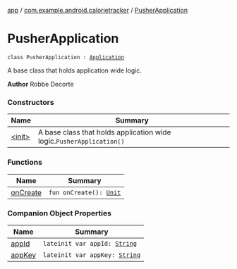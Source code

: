 [app](../../index.md) / [com.example.android.calorietracker](../index.md) / [PusherApplication](./index.md)

# PusherApplication

`class PusherApplication : `[`Application`](https://developer.android.com/reference/android/app/Application.html)

A base class that holds application wide logic.

**Author**
Robbe Decorte

### Constructors

| Name | Summary |
|---|---|
| [&lt;init&gt;](-init-.md) | A base class that holds application wide logic.`PusherApplication()` |

### Functions

| Name | Summary |
|---|---|
| [onCreate](on-create.md) | `fun onCreate(): `[`Unit`](https://kotlinlang.org/api/latest/jvm/stdlib/kotlin/-unit/index.html) |

### Companion Object Properties

| Name | Summary |
|---|---|
| [appId](app-id.md) | `lateinit var appId: `[`String`](https://kotlinlang.org/api/latest/jvm/stdlib/kotlin/-string/index.html) |
| [appKey](app-key.md) | `lateinit var appKey: `[`String`](https://kotlinlang.org/api/latest/jvm/stdlib/kotlin/-string/index.html) |
